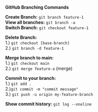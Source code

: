 
<b>GitHub Branching Commands</b>

<b>Create Branch:</b> ```git branch feature-1``` </br>
<b>View all branches:</b> ```git branch -a``` </br>
<b>Switch Branch:</b> ```git checkout feature-1``` </br>

<b>Delete Branch:</b> <br/>
1.) ```git checkout [base-branch]``` <br/>
2.) ```git branch -d feature-1``` <br/>

<b>Merge branch to main:</b><br/>
1.) ```git checkout main``` <br/>
2.) ```git merge feature-a``` (merge) <br/>

<b>Commit to your branch:</b><br/>
1.) ```git add .``` <br/>
2.)```git commit -m "commit message"``` <br/>
3.) ```git push -u origin my-feature-branch``` <br/>

<b>Show commit history:</b> ```git log --oneline```
